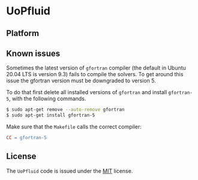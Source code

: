 # UoPfluid

## Platform


## Known issues

Sometimes the latest version of `gfortran` compiler (the default in Ubuntu 20.04 LTS is version 9.3) fails to compile the solvers. To get around this issue the gfortran version must be downgraded to version 5. 

To do that first delete all installed versions of `gfortran` and install `gfortran-5`, with the following commands.

```bash
$ sudo apt-get remove --auto-remove gfortran
$ sudo apt-get install gfortran-5
```

Make sure that the `Makefile` calls the correct compiler:

```Makefile
CC = gfortran-5
```

## License
The `UoPfluid` code is issued under the [MIT](https://choosealicense.com/licenses/mit/) license. 